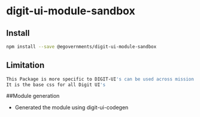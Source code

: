 <!-- TODO: update this -->

# digit-ui-module-sandbox



## Install

```bash
npm install --save @egovernments/digit-ui-module-sandbox
```

## Limitation

```bash
This Package is more specific to DIGIT-UI's can be used across mission's
It is the base css for all Digit UI's
```


##Module generation 

- Generated the module using digit-ui-codegen